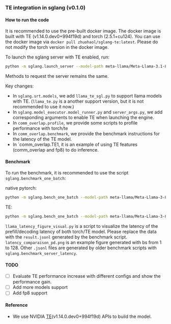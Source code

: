 ### TE integration in sglang (v0.1.0)

#### How to run the code

It is recommended to use the pre-built docker image. The docker image is built with TE (v1.14.0.dev0+994f19d) and torch (2.5.1+cu124). You can use the docker image via `docker pull zhuohaol/sglang-te:latest`. Please do not modify the torch version in the docker image.

To launch the sglang server with TE enabled, run:

```bash
python -m sglang.launch_server --model-path meta-llama/Meta-Llama-3.1-8B-Instruct --port 30000 --host 0.0.0.0 --enable-te
```

Methods to request the server remains the same. 

Key changes:

- In `sglang.srt.models`, we add `llama_te_sgl.py` to support llama models with TE. (`llama_te.py` is a another support version, but it is not recommended to use it now.)
- In `sglang.model_executor.model_runner.py` and `server_args.py`, we add corresponding arguments to enable TE when launching the engine. 
- In `comm_overlap.profile`, we provide some scripts to profile performance with torch/te
- In `comm_overlap.benchmark`, we provide the benchmark instructions for the latency of the TE model. 
- In `comm_overlap.TE1, it is an example of using TE features (comm_overlap and fp8) to do inference.

#### Benchmark

To run the benchmark, it is recommended to use the script `sglang.benchmark_one_batch`:

native pytorch:
```bash
python -m sglang.bench_one_batch --model-path meta-llama/Meta-Llama-3-8B-Instruct --batch 1 16 64 128 --input-len 256 512 --output-len 32 256 --run-name test_run --tp 4
```

TE:
```bash
python -m sglang.bench_one_batch --model-path meta-llama/Meta-Llama-3-8B-Instruct --batch 1 16 64 128 --input-len 256 512 --output-len 32 256 --run-name test_run --tp 4 --enable-te
```

`llama_latency_figure_visual.py` is a script to visualize the latency of the prefill/decoding latency of both torch/TE model. Please replace the data with the `result.jsonl` generated by the benchmark script. `latency_comparaison_pd.png` is an example figure generated with bs from 1 to 128. Other `.jsonl` files are generated by older benchmark scripts with `sglang.benchmark_server_latency`.

#### TODO

- [ ] Evaluate TE performance increase with different configs and show the performance gain.
- [ ] Add more models support
- [ ] Add fp8 support

#### Reference

- We use NVIDIA [TE](https://github.com/NVIDIA/TransformerEngine/tree/main)(v1.14.0.dev0+994f19d) APIs to build the model.
